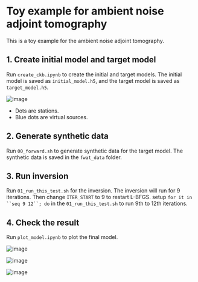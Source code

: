 # Toy example for ambient noise adjoint tomography

This is a toy example for the ambient noise adjoint tomography.

## 1. Create initial model and target model

Run `create_ckb.ipynb` to create the initial and target models. The initial model is saved as `initial_model.h5`, and the target model is saved as `target_model.h5`.

![image](https://github.com/user-attachments/assets/865a1a2b-d6fc-47aa-a93d-3d595dab7f2f)

- Dots are stations.
- Blue dots are virtual sources.

## 2. Generate synthetic data

Run `00_forward.sh` to generate synthetic data for the target model. The synthetic data is saved in the `fwat_data` folder.

## 3. Run inversion

Run `01_run_this_test.sh` for the inversion. The inversion will run for 9 iterations. Then change `ITER_START` to 9 to restart L-BFGS. setup `for it in ``seq 9 12``; do` in the `01_run_this_test.sh` to run 9th to 12th iterations.

## 4. Check the result

Run `plot_model.ipynb` to plot the final model.

![image](https://github.com/user-attachments/assets/c1718a80-4c93-466c-85b1-dd7b040163ef)

![image](https://github.com/user-attachments/assets/5ca41223-63b9-4e46-a0c9-45b3a2052255)

![image](https://github.com/user-attachments/assets/a5c949bf-1a1a-42b3-b377-6e766ed17e5d)
